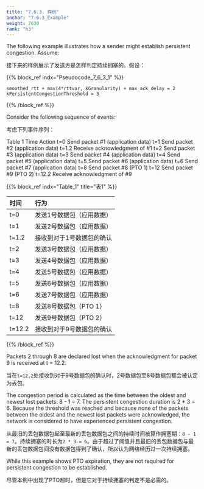 ```yaml
---
title: "7.6.3. 样例"
anchor: "7.6.3_Example"
weight: 7630
rank: "h3"
---
```


The following example illustrates how a sender might establish persistent congestion. Assume:

接下来的样例展示了发送方是怎样判定持续拥塞的。假设：

{{% block_ref
indx="Pseudocode_7_6_3_1" %}}

```
smoothed_rtt + max(4*rttvar, kGranularity) + max_ack_delay = 2
kPersistentCongestionThreshold = 3
```

{{% /block_ref %}}

Consider the following sequence of events:

考虑下列事件序列：

Table 1
Time	Action
t=0	Send packet #1 (application data)
t=1	Send packet #2 (application data)
t=1.2	Receive acknowledgment of #1
t=2	Send packet #3 (application data)
t=3	Send packet #4 (application data)
t=4	Send packet #5 (application data)
t=5	Send packet #6 (application data)
t=6	Send packet #7 (application data)
t=8	Send packet #8 (PTO 1)
t=12	Send packet #9 (PTO 2)
t=12.2	Receive acknowledgment of #9

{{% block_ref
indx="Table_1"
title="表1" %}}

| 时间     | 行为             |
|:-------|:---------------|
| t=0    | 发送1号数据包（应用数据）  |
| t=1    | 发送2号数据包（应用数据）  |
| t=1.2  | 接收到对于1号数据包的确认  |
| t=2    | 发送3号数据包（应用数据）  |
| t=3    | 发送4号数据包（应用数据）  |
| t=4    | 发送5号数据包（应用数据）  |
| t=5    | 发送6号数据包（应用数据）  |
| t=6    | 发送7号数据包（应用数据）  |
| t=8    | 发送8号数据包（PTO 1） |
| t=12   | 发送9号数据包（PTO 2） |
| t=12.2 | 接收到对于9号数据包的确认  |

{{% /block_ref %}}

Packets 2 through 8 are declared lost when the acknowledgment for packet 9 is received at t = 12.2.

当在`t=12.2`处接收到对于9号数据包的确认时，2号数据包至8号数据包都会被认定为丢包。

The congestion period is calculated as the time between the oldest and newest lost packets: 8 - 1 = 7. The persistent congestion duration is 2 * 3 = 6. Because the threshold was reached and because none of the packets between the oldest and the newest lost packets were acknowledged, the network is considered to have experienced persistent congestion.

从最旧的丢包数据包起至最新的丢包数据包之间的持续时间被算作拥塞期：`8 - 1 = 7`。持续拥塞的时长为`2 * 3 = 6`。由于超过了阈值并且最旧的丢包数据包与最新的丢包数据包间没有数据包得到了确认，所以认为网络经历过一次持续拥塞。

While this example shows PTO expiration, they are not required for persistent congestion to be established.

尽管本例中出现了PTO超时，但是它对于持续拥塞的判定不是必需的。
